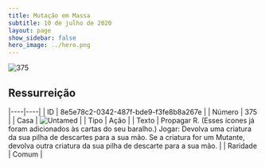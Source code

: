 ```yaml
---
title: Mutação em Massa
subtitle: 10 de julho de 2020
layout: page
show_sidebar: false
hero_image: ../hero.png
---
```


![375](https://cdn.keyforgegame.com/media/card_front/pt/479_375_5MHRXQ2FFW63_pt.png)

## Ressurreição

|----|----|
| ID | 8e5e78c2-0342-487f-bde9-f3fe8b8a267e |
| Número | 375 |
| Casa | ![Untamed](https://archonarcana.com/images/thumb/b/bd/Untamed.png/22px-Untamed.png "Indomados") |
| Tipo | Ação |
| Texto | Propagar R. (Esses ícones já foram adicionados às cartas do seu baralho.) Jogar: Devolva uma criatura da sua pilha de descartes para a sua mão. Se a criatura for um Mutante, devolva outra criatura da sua pilha de descarte para a sua mão. |
| Raridade | Comum |
